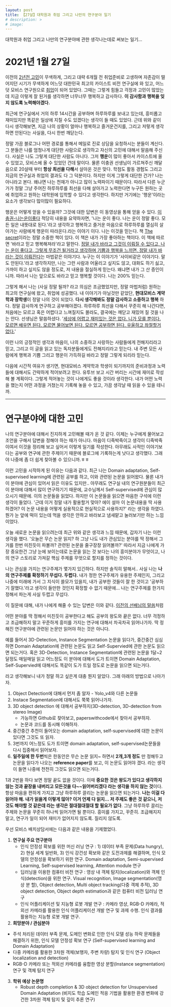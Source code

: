 ```yaml
---
layout: post
title: 【27살】대학원과 취업 그리고 나만의 연구분야 일기
# description: >
# image: 
---
```




대학원과 취업 그리고 나만의 연구분야에 관한 생각나는데로 써보는 일기...

# 2021년 1월 27일

이전의 [2년전 고민](https://junha1125.github.io/blog/my-life/2019-10-04-25_job/)이 무색하게, 그리고 대략 6개월 전 취업준비로 고생하며 자존감이 떨어지던 시기가 무색하게 어느덧 대한민국 최고의 카이스트 비전 연구실에 와 있고, 어느덧 모비스 연구원으로 [취업](https://junha1125.github.io/about/)이 되어 있었다. 그때는 그렇게 힘들고 걱정과 고민이 많았는데 지금 이렇게 잘 된거를 생각하면 너무너무 행복하고 감사하다. **이 감사함과 행복을 잊지 않도록 노력해야겠다.** 



최근에 연구실에서 거의 하루 14시간을 공부하며 하루하루를 보내고 있는데, 흥미롭고 재미있지만 똑같은 일상에 지칠 수도 있겠다는 생각이 들 때도 있었다. 근데 위와 같이 다시 생각해보면, 지금 나의 상황이 얼마나 행복하고 즐거운건지를, 그리고 저렇게 생각하면 안된다는 사실을, 다시 한번 깨닫는다.



정말 가끔 블로그나 어떤 경로를 통해서 메일로 진로 상담을 요청하시는 분들이 계신다. 그 분들은 나를 엄청나게 대단한 사람으로 생각하고 자신의 고민에 대해서 말씀해 주신다. 사실은 나도 그렇게 대단한 사람도 아니다. 그저 **행운**이 많이 좋아서 카이스트에 올 수 있었고, 모비스에 올 수 있었던 건데 말이다. 물론 이충권 선생님이 가르쳐주신 깨달음으로 20살때 부터 **항상 최선을 다해**서 살아온 것은 맞다. 학점도 활동 경험도 그리고 지금의 연구실과 취업의 결과도 다 그 덕분이다. 하지만 이게 그렇게 대단한 건가? 나는 아니라고 본다. 왜냐면 나는 천재가 아니고 많이 노력파이기 때문이다. 따라서 다른 누군가가 정말 그냥 주어진 하루하루를 최선을 다해 살아가고 노력한다면 누구든 원하는 곳에 취업하고 원하는 대학원에 입학할 수 있다고 생각한다. 하지만 거기에는 '행운'이라는 요소가 생각보다 많이많이 필요하다. 



행운은 어떻게 얻을 수 있을까? 그것에 대한 답변은 이 동영상을 통해 얻을 수 있다. [이충권-나는운이좋다](https://www.youtube.com/watch?v=Zt5bOBJ-7b0) 적당히 내용을 요약하자면, '나는 운이 좋다. 나는 운이 정말 좋다. 모든 일은 내뜻대로 된다.'라고 생각하고 행복하고 즐거운 마음으로 하루하루를 열심히 살아가는 사람에게 행운이 따라온다.라는 이야기 이다. 나는 이것을 믿는다. 책 [The secret](https://www.thesecret.tv/)이라는 정말 소중한 책이 있다. 이 책은 내가 가장 좋아하는 책이다. 이 책에 따르면 '바라고 믿고 행복해져라'라고 말한다. <u>정말 내가 바라고 그것이 이뤄질 수 있다고, 나는 운이 좋다고, 그렇게 무조건 될거라고 생각하며 기쁨과 행복을 느끼면, 정말 내가 바라는 것이 이뤄진다</u>는 마법같은 이야기다. 누구는 이 이야기가 '사이비같은 이야기다. 말도 안된다.'라고 생각하지만, 나는 그런 사람과 어울리고 싶지도 않고, 대화도 하기 싫고, 가까이 하고 싶지도 않을 정도로, 저 내용을 절실하게 믿는다. 왜냐면 내가 그 산 증인이니까. 따라서 나는 앞으로도 바라고 믿고 행복할 것이다. 나는 200% 믿는다.



그렇게 해서 나는 (사실 정말 될까? 라고 의심은 조금했었지만, 정말 마법처럼) 원하는 최고의 연구실에 왔고, 취업에 성공했다. 내 이야기가 아닐것만 같았단, **현대모비스 계약학과 장학생**이 정말 나의 것이 되었다. **다시 생각해봐도 정말 감사하고 소중하고 행복** 하다. 정말 감사하게 연구하고 공부해야겠다. 하루하루 최선을 다해서 꾸준히 해 나간다면,  처음에는 모르고 혹은 어렵다고 느껴질지도 몰라도, 결국에는 깨닫고 재밌어 질 것을 나는 안다.  선생님은 말씀하셨다. '<u>세상에 어렵고 재미있는 것은 없다. 니가 모를 뿐이다. 모르면 배우면 된다. 모르면 물어보면 된다. 모르면 공부하면 된다. 우울하고 좌절할거 없다.</u>'



이런 나의 긍정적인 생각과 마음이, 나의 소중하고 사랑하는 사람들에게 전해지리라고 믿고, 그리고 이 글을 읽고 있는 독자분들에게도 전해지리라고 믿는다. 내 주변 모든 사람에게 행복과 기쁨 그리고 행운이 가득하길 바라고 정말 그렇게 되리라 믿는다.



다음에 시간적 여유가 생기면, 현대모비스 계약학과 학생이 되기까지의 준비과정과 노력들에 대해서도 간략하게 적어보려고 한다. 유투브 보고 시간 버리는 시간에 재미로 작성해 볼 계획이다. 그렇게 적어놓는 것이 나에게도 좋을 것이라 생각한다. 내가 어떤 노력을 했는지 어떤 과정을 거쳤는지 기록해 놓을 수 있고, 가끔 생각날 때 읽을 수 있을 테니까.



---

# 연구분야에 대한 고민

나의 연구분야에 대해서 진지하게 고민해볼 때가 온 것 같다. 이제는 누구에게 물어보고 조언을 구해서 답변을 정해야 하는 때가 아니다. 마음이 디죽박죽이고 생각이 디죽박죽이여서 이것을 정리해 보고 싶어서 이렇게 일기를 작성한다. 아무래도 사적인 이야기보다는 공부와 연구에 관한 주제이기 때문에 블로그에 기록하는게 낫다고 생각했다. 그래야 나중에 좀 더 쉽게 찾아볼 수 있으니까.ㅎㅎ



이런 고민을 시작하게 된 이유는 다음과 같다. 최근 나는 Domain adaptation, Self-supervised learning에 관련된 공부를 하고, 이와 관련된 논문을 읽어왔다. 물론 내가 이 분야에 관심이 있어서 읽은 이유도 있지만.. 아무래도 연구실 내의 연구원분들이 최근 이 분야에 대해서 많이 연구하기기 때문에, 교수님께서 Self-supervised에 관심이 많으시기 때문에. 이의 논문들을 읽었다. 하지만 이 논문들을 읽으면 마음한 구석에 이런 생각이 들었다. '근데 이거 정말 내가 활용할거 맞아? 에이 설마 이 논문내용을 딱 사용하겠어? 이 논문 내용을 어떻게 실용적으로 현실적으로 사용하지?' 라는 생각을 하였다. 뭔가 눈 앞에 떡이 있는데 먹을 생각은 안하고 바라보고 냄새맡고 눌러보기만 하는 느낌이었다. 



오늘 새로운 논문을 읽으려는데 최근 위와 같은 생각과 느낌 때문에, 갑자기 나는 이런 생각을 했다. '오늘은 무슨 논문 읽지? 하 그냥 나도 내가 관심있는 분야를 딱 정해서 그거를 한번 미친듯이 파볼까? 관련된 논문을 줄구장창 읽어볼까?' 따라서 지금 나에게 가장 중요한건 그냥 눈에 보이는데로 논문을 읽는 것 보다는 나의 흥미분야가 무엇이고, 나의 연구 스토리로 가져갈 핵심 주제를 무엇으로 할지를 정하는 것이다. 



나는 관심을 가지는 연구주제가 몇가지 있긴하다. 하지만 솔직히 말해서.. 사실 나는 **나의 연구주제를 확정하기 무섭다. 두렵다.** 내가 정한 연구주제가 유용한 주제인지, 그리고 나중에 미래에 가서 그 지식이 쓸모가 있을지, 내가 공부한 것들이 잘 한 것이고 '공부하기 잘했다.'라고 생각이 들만한 것인지 확정할 수 없기 때문에... 나는 연구주제를 한가지 정해서 파는게 사실 두렵고 무섭다. 



이 질문에 대해, 내가 나에게 해줄 수 있는 답변은 이와 같다. [이전의 선배님의 말씀](https://junha1125.github.io/blog/artificial-intelligence/2021-01-19-TheDevilintheBoundary/#%EC%A7%88%EB%AC%B8%EB%8B%B5%EB%B3%80-)처럼 

어떤 분야를 딱 정해서 미친듯이 공부한다고 해도 공부의 왕도와 끝은 없다. 너무 걱정하고 조급해하지 말고 꾸준하게 흥미를 가지는 연구에 대해서 차곡차곡 읽어나가자. 딱 정해진 연구분야에 관련된 논문만 읽어야 하는 것은 아니다. 

예를 들어서 3D-Detection, Instance Segmentation 논문을 읽다가, 중간중간 심심하면 Domain Adaptation에 관련된 논문도 읽고 Self-Supervied에 관한 논문도 읽으면 되는거다. 혹은 3D-Detection, Instance Segmentation에 관련된 논문을 1달~2달정도 매일매일 읽고 어느정도 이 분야에 대해서 도가 트이면 Domain Adaptation, Self-Supervied에 대해서도 똑같이 도가 트일 정도로 논문을 읽으면 되는거다. 



라고 생각해보니 내가 정말 하고 싶은게 대충 뭔지 알았다. 그래 아래의 방법으로 나아가자.

1. Object Detection에 대해서 먼저 좀 알자 - Yolo_v4와 다른 논문들
2. Instace Segmentation에 대해서도 쭉쭉 읽어나가자.
3. 3D object detection 에 대해서 공부하지(3D-detection, 3D-detection from stereo Image)
   - 가능하면 Github로 찾아보고, paperswithcode에서 찾아서 공부하자.
   - 논문과 코드를 동시해 이해하자. 
4. 중간중간 추천이 들어오는 domain adaptation, self-supervised에 대한 논문이 있다면 그것도 또 읽자. 
5. 3번까지 어느정도 도가 트이면 domain adaptation, self-supervised논문들을 다시 집중해서 읽어보자.
6. **일주일에 한 두번**씩은 한동안은 무슨 논문 읽지~ 하면서 **2개,3개 정도** 만 정해두고 논문을 읽다가 나오는 **reference paper**를 보고, 이 논문도 읽어야 겠다. 라는 생각이 들면 나중에 천천히 그것도 읽으면 되는거다. 

1과 2번을 하다 보면 정말 끝도 없을 것이다. 이때 **중요한 것은 왕도가 있다고 생각하지 않는 것과 끝장을 내버리고 모든것을 다~~읽어버리겠다 라는 생각을 하지 않는 것**이다. 항상 마음을 편하게 가지고 그냥 하루하루 끌리는 논문을 읽으면 되는거다. **나는 이걸 다 읽어야 해. 내가 읽을게 이렇게 많아? 이거 언제 다 읽지... 저 주제도 좋은 것 같으니, 저것도 해야할 것 같은데  라는 생각은 절대절대절대 할 필요가 없다**. 그냥 하루하루 끌리는 주제와 논문을 꾸준히 하나씩 읽어가면 될 뿐이다. 흥미를 가지고, 꾸준히. 조급해지지 말고, 연구가 일이 되어 재미가 없어지지 않도록. 질리지 않도록.



우선 모비스 배치상담서에는 다음과 같은 내용을 기제했었다. 

1. **연구실 주요 연구분야**
   - 인식 안정성 확보를 위한 머신 러닝 연구 : 1) 데이터 부족 문제(Data hungry), 2) 현실 세계 일반화, 3) 인식 강건성 확보와 같은 도전과제를 해결하며, 인식 모델의 안정성을 확보하기 위한 연구. Domain adaptation, Semi-supervised Learning, Self-supervised learning, Attention module 연구
   -  딥러닝을 이용한 컴퓨터 비전 연구 : 영상 내 객체 탐지(localization)와 객체 인식(detection)을 위한 연구. Visual recognition, Image segmentation(영상 분 할), Object detection, Multi object tracking(다중 객체 추적), 3D object detection, Object depth estimation과 같은 컴퓨터 비전 딥러닝 연구
   - 인식 어플리케이션 및 지능형 로봇 개발 연구 : 카메라 영상, RGB-D 카메라, 적외선 카메라를 활용한 인식 어플리케이션 개발 연구 및 과제 수행. 인식 결과를 활용하는 지능형 로봇 개발 연구.
2.  **희망분야 / 관심분야**
   - 주석 처리된 데이터 부족 문제, 도메인 변화로 인한 인식 모델 성능 하락 문제들을 해결하기 위한, 인식 모델 안정성 확보 연구 (Self-supervised learning and Domain Adaptation) 
   - 다중 카메라를 활용한 3차원 객체(보행자, 주변 차량) 탐지 및 인식 연구 (Object localization and detection) 
   - RGB-D 카메라 또는 적외선 카메라를 융합한 영상 분할(Instance segmentation) 연구 및 객체 탐지 연구
3. **학위 예상 논문명**
   - Robust depth completion & 3D object detection for Unsupervised Domain Adaptation (비지도 학습 도메인 적응 기법을 활용한 환경 변화에 강건한 3차원 객체 탐지 및 깊이 추론 연구)









